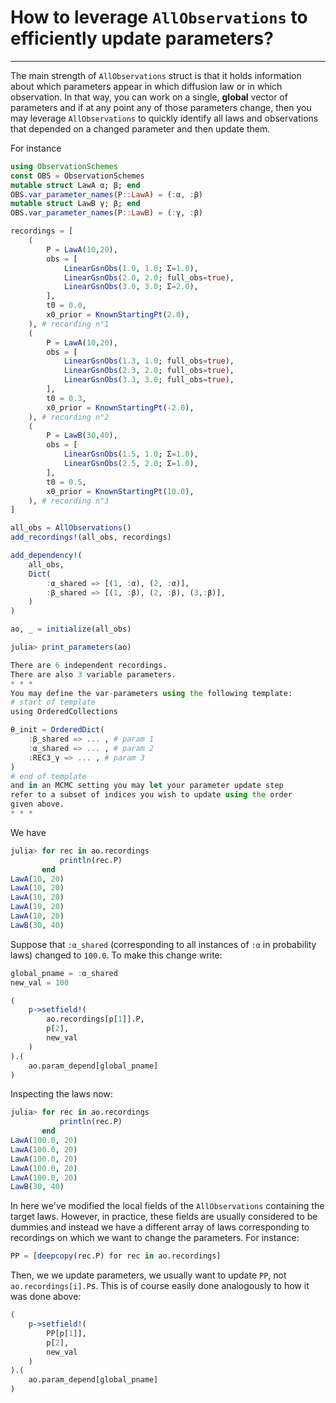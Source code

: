 # How to leverage `AllObservations` to efficiently update parameters?
***
The main strength of `AllObservations` struct is that it holds information about which parameters appear in which diffusion law or in which observation. In that way, you can work on a single, **global** vector of parameters and if at any point any of those parameters change, then you may leverage `AllObservations` to quickly identify all laws and observations that depended on a changed parameter and then update them.

For instance
```julia
using ObservationSchemes
const OBS = ObservationSchemes
mutable struct LawA α; β; end
OBS.var_parameter_names(P::LawA) = (:α, :β)
mutable struct LawB γ; β; end
OBS.var_parameter_names(P::LawB) = (:γ, :β)

recordings = [
    (
        P = LawA(10,20),
        obs = [
            LinearGsnObs(1.0, 1.0; Σ=1.0),
            LinearGsnObs(2.0, 2.0; full_obs=true),
            LinearGsnObs(3.0, 3.0; Σ=2.0),
        ],
        t0 = 0.0,
        x0_prior = KnownStartingPt(2.0),
    ), # recording n°1
    (
        P = LawA(10,20),
        obs = [
            LinearGsnObs(1.3, 1.0; full_obs=true),
            LinearGsnObs(2.3, 2.0; full_obs=true),
            LinearGsnObs(3.3, 3.0; full_obs=true),
        ],
        t0 = 0.3,
        x0_prior = KnownStartingPt(-2.0),
    ), # recording n°2
    (
        P = LawB(30,40),
        obs = [
            LinearGsnObs(1.5, 1.0; Σ=1.0),
            LinearGsnObs(2.5, 2.0; Σ=1.0),
        ],
        t0 = 0.5,
        x0_prior = KnownStartingPt(10.0),
    ), # recording n°3
]

all_obs = AllObservations()
add_recordings!(all_obs, recordings)

add_dependency!(
    all_obs,
    Dict(
        :α_shared => [(1, :α), (2, :α)],
        :β_shared => [(1, :β), (2, :β), (3,:β)],
    )
)

ao, _ = initialize(all_obs)
```

```julia
julia> print_parameters(ao)

There are 6 independent recordings.
There are also 3 variable parameters.
* * *
You may define the var-parameters using the following template:
# start of template
using OrderedCollections

θ_init = OrderedDict(
    :β_shared => ... , # param 1
    :α_shared => ... , # param 2
    :REC3_γ => ... , # param 3
)
# end of template
and in an MCMC setting you may let your parameter update step
refer to a subset of indices you wish to update using the order
given above.
* * *
```

We have

```julia
julia> for rec in ao.recordings
           println(rec.P)
       end
LawA(10, 20)
LawA(10, 20)
LawA(10, 20)
LawA(10, 20)
LawA(10, 20)
LawB(30, 40)
```

Suppose that `:α_shared` (corresponding to all instances of `:α` in probability laws) changed to `100.0`. To make this change write:

```julia
global_pname = :α_shared
new_val = 100

(
    p->setfield!(
        ao.recordings[p[1]].P,
        p[2],
        new_val
    )
).(
    ao.param_depend[global_pname]
)
```

Inspecting the laws now:

```julia
julia> for rec in ao.recordings
           println(rec.P)
       end
LawA(100.0, 20)
LawA(100.0, 20)
LawA(100.0, 20)
LawA(100.0, 20)
LawA(100.0, 20)
LawB(30, 40)
```

In here we've modified the local fields of the `AllObservations` containing the target laws. However, in practice, these fields are usually considered to be dummies and instead we have a different array of laws corresponding to recordings on which we want to change the parameters. For instance:

```julia
PP = [deepcopy(rec.P) for rec in ao.recordings]
```

Then, we we update parameters, we usually want to update `PP`, not `ao.recordings[i].P`s. This is of course easily done analogously to how it was done above:

```julia
(
    p->setfield!(
        PP[p[1]],
        p[2],
        new_val
    )
).(
    ao.param_depend[global_pname]
)
```
